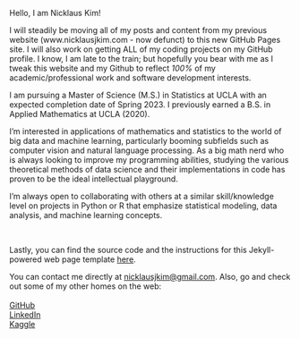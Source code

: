 <p>
Hello, I am Nicklaus Kim!
</p>

<p>
I will steadily be moving all of my posts and content from my previous website (www.nicklausjkim.com - now defunct) to this new GitHub Pages site. I will also work on getting ALL of my coding projects on my GitHub profile. I know, I am late to the train; but hopefully you bear with me as I tweak this website and my Github to reflect <i>100%</i> of my academic/professional work and software development interests.
</p>

<p>
I am pursuing a Master of Science (M.S.) in Statistics at UCLA with an expected completion date of Spring 2023. I previously earned a B.S. in Applied Mathematics at UCLA (2020).
</p>

<p>
I’m interested in applications of mathematics and statistics to the world of big data and machine learning, particularly booming subfields such as computer vision and natural language processing. As a big math nerd who is always looking to improve my programming abilities, studying the various theoretical methods of data science and their implementations in code has proven to be the ideal intellectual playground.
</p>

<p>
I’m always open to collaborating with others at a similar skill/knowledge level on projects in Python or R that emphasize statistical modeling, data analysis, and machine learning concepts. 
</p>

<br/>

<p>
Lastly, you can find the source code and the instructions for this Jekyll-powered web page template <a href="https://github.com/eliottvincent/bay">here</a>.
</p>

You can contact me directly at nicklausjkim@gmail.com. Also, go and check out some of my other homes on the web:<br/><br/>
  [GitHub](www.github.com/nicklauskim)<br/>
  [LinkedIn](www.linkedin.com/nicklauskim)<br/>
  [Kaggle](www.kaggle.com/nicklauskim)
